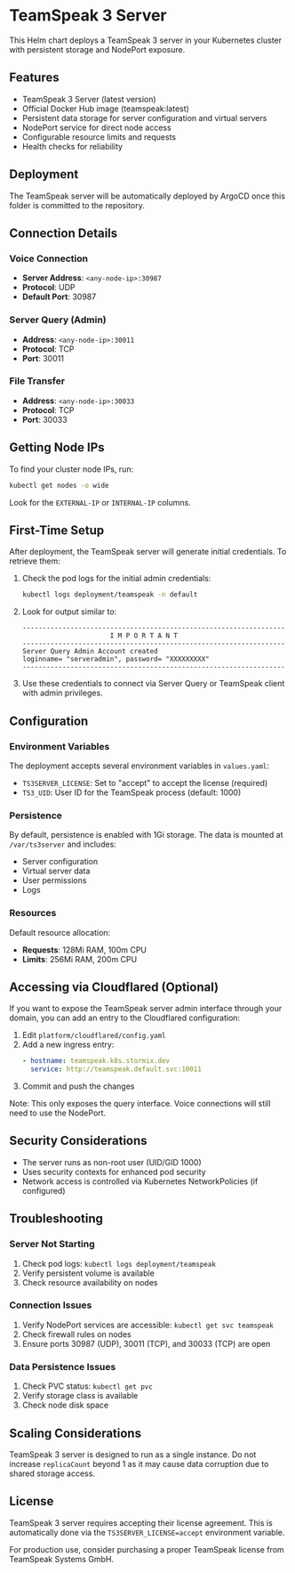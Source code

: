 # TeamSpeak 3 Server

This Helm chart deploys a TeamSpeak 3 server in your Kubernetes cluster with persistent storage and NodePort exposure.

## Features

- TeamSpeak 3 Server (latest version)
- Official Docker Hub image (teamspeak:latest)
- Persistent data storage for server configuration and virtual servers
- NodePort service for direct node access
- Configurable resource limits and requests
- Health checks for reliability

## Deployment

The TeamSpeak server will be automatically deployed by ArgoCD once this folder is committed to the repository.

## Connection Details

### Voice Connection
- **Server Address**: `<any-node-ip>:30987`
- **Protocol**: UDP
- **Default Port**: 30987

### Server Query (Admin)
- **Address**: `<any-node-ip>:30011`
- **Protocol**: TCP
- **Port**: 30011

### File Transfer
- **Address**: `<any-node-ip>:30033`
- **Protocol**: TCP
- **Port**: 30033

## Getting Node IPs

To find your cluster node IPs, run:

```bash
kubectl get nodes -o wide
```

Look for the `EXTERNAL-IP` or `INTERNAL-IP` columns.

## First-Time Setup

After deployment, the TeamSpeak server will generate initial credentials. To retrieve them:

1. Check the pod logs for the initial admin credentials:
   ```bash
   kubectl logs deployment/teamspeak -n default
   ```

2. Look for output similar to:
   ```
   ------------------------------------------------------------------
                         I M P O R T A N T                           
   ------------------------------------------------------------------
   Server Query Admin Account created
   loginname= "serveradmin", password= "XXXXXXXXX"
   ------------------------------------------------------------------
   ```

3. Use these credentials to connect via Server Query or TeamSpeak client with admin privileges.

## Configuration

### Environment Variables

The deployment accepts several environment variables in `values.yaml`:

- `TS3SERVER_LICENSE`: Set to "accept" to accept the license (required)
- `TS3_UID`: User ID for the TeamSpeak process (default: 1000)

### Persistence

By default, persistence is enabled with 1Gi storage. The data is mounted at `/var/ts3server` and includes:
- Server configuration
- Virtual server data
- User permissions
- Logs

### Resources

Default resource allocation:
- **Requests**: 128Mi RAM, 100m CPU
- **Limits**: 256Mi RAM, 200m CPU

## Accessing via Cloudflared (Optional)

If you want to expose the TeamSpeak server admin interface through your domain, you can add an entry to the Cloudflared configuration:

1. Edit `platform/cloudflared/config.yaml`
2. Add a new ingress entry:
   ```yaml
   - hostname: teamspeak.k8s.stormix.dev
     service: http://teamspeak.default.svc:10011
   ```
3. Commit and push the changes

Note: This only exposes the query interface. Voice connections will still need to use the NodePort.

## Security Considerations

- The server runs as non-root user (UID/GID 1000)
- Uses security contexts for enhanced pod security
- Network access is controlled via Kubernetes NetworkPolicies (if configured)

## Troubleshooting

### Server Not Starting
1. Check pod logs: `kubectl logs deployment/teamspeak`
2. Verify persistent volume is available
3. Check resource availability on nodes

### Connection Issues
1. Verify NodePort services are accessible: `kubectl get svc teamspeak`
2. Check firewall rules on nodes
3. Ensure ports 30987 (UDP), 30011 (TCP), and 30033 (TCP) are open

### Data Persistence Issues
1. Check PVC status: `kubectl get pvc`
2. Verify storage class is available
3. Check node disk space

## Scaling Considerations

TeamSpeak 3 server is designed to run as a single instance. Do not increase `replicaCount` beyond 1 as it may cause data corruption due to shared storage access.

## License

TeamSpeak 3 server requires accepting their license agreement. This is automatically done via the `TS3SERVER_LICENSE=accept` environment variable.

For production use, consider purchasing a proper TeamSpeak license from TeamSpeak Systems GmbH. 